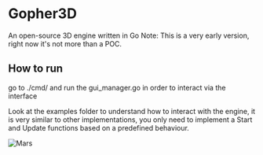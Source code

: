 # Gopher3D
An open-source 3D engine written in Go 
Note: This is a very early version, right now it's not more than a POC.

## How to run

go to ./cmd/ and run the gui_manager.go in order to interact via the interface

Look at the examples folder to understand how to interact with the engine, it is very similar to other implementations, you only need to implement a Start and Update functions based on a predefined behaviour.

![Mars](https://github.com/nicolasmd87/Gopher3D/assets/8224408/09d2a39b-c1cb-4548-87fb-1a877df24453)

